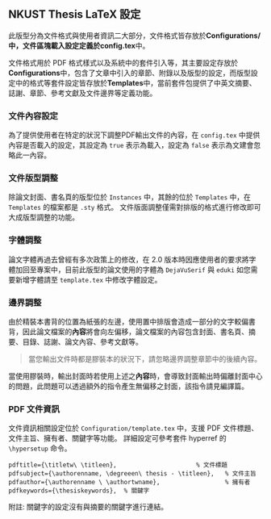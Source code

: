 ## NKUST Thesis LaTeX 設定

此版型分為文件格式與使用者資訊二大部分，文件格式皆存放於**Configurations/**中，文件區塊載入設定定義於**config.tex**中。

文件格式用於 PDF 格式樣式以及系統中的套件引入等，其主要設定存放於**Configurations**中，包含了文章中引入的章節、附錄以及版型的設定，而版型設定中的格式等套件設定皆存放於**Templates**中，當前套件包提供了中英文摘要、誌謝、章節、參考文獻及文件邊界等定義功能。

### 文件內容設定

為了提供使用者在特定的狀況下調整PDF輸出文件的內容，在 `config.tex` 中提供內容是否載入的設定，其設定為 `true` 表示為載入，設定為 `false` 表示為文建會忽略此一內容。

### 文件版型調整

除論文封面、書名頁的版型位於 `Instances` 中，其餘的位於 `Templates` 中，在 `Templates` 的檔案都是 `.sty` 格式。
文件版面調整僅需對排版的格式進行修改即可大成版型調整的功能。

### 字體調整

論文字體再過去曾經有多次政策上的修改，在 2.0 版本時因應使用者的要求將字體加回至專案中，目前此版型的論文使用的字體為 `DejaVuSerif` 與 `eduki` 如您需要新增字體請至 `template.tex` 中修改字體設定。

### 邊界調整

由於精裝本書背的位置為紙張的左邊，使用置中排版會造成一部分的文字較偏書背，因此論文檔案的**內容**將會向左偏移，論文檔案的內容包含封面、書名頁、摘要、目錄、誌謝、論文內容、參考文獻等。

> 當您輸出文件時都是膠裝本的狀況下，請忽略邊界調整章節中的後續內容。

當使用膠裝時，輸出封面時若使用上述之**內容**時，會導致封面輸出時偏離封面中心的問題，此問題可以透過額外的指令產生無偏移之封面，該指令請見編譯篇。

### PDF 文件資訊

文件資訊相關設定位於 `Configuration/template.tex` 中，支援 PDF 文件標題、文件主旨、擁有者、關鍵字等功能。
詳細設定可參考套件 hyperref 的 `\hypersetup` 命令。

```
pdftitle={\titletw\ \titleen},						% 文件標題
pdfsubject={\authorenname, \degreeen\ thesis - \titleen},	% 文件主旨
pdfauthor={\authorenname \ \authortwname},					% 擁有者
pdfkeywords={\thesiskeywords},	% 關鍵字
```

附註: 關鍵字的設定沒有與摘要的關鍵字進行連結。
